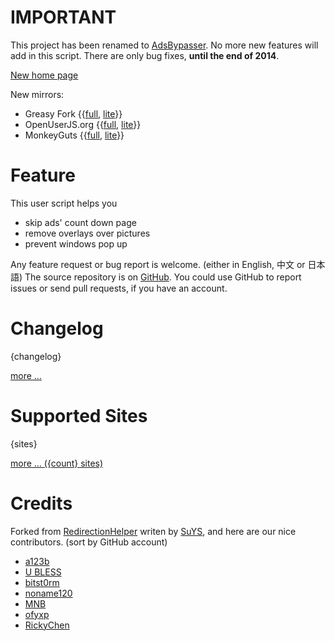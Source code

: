 # IMPORTANT

This project has been renamed to [AdsBypasser](https://github.com/adsbypasser/adsbypasser).
No more new features will add in this script.
There are only bug fixes, **until the end of 2014**.

[New home page](https://adsbypasser.github.io/)

New mirrors:

* Greasy Fork {{[full](https://greasyfork.org/scripts/4881-adsbypasser), [lite](https://greasyfork.org/scripts/4882-adsbypasserlite)}}
* OpenUserJS.org {{[full](https://openuserjs.org/scripts/legnaleurc/AdsBypasser), [lite](https://openuserjs.org/scripts/legnaleurc/AdsBypasserLite)}}
* MonkeyGuts {{[full](https://monkeyguts.com/code.php?id=439), [lite](https://monkeyguts.com/code.php?id=440)}}

# Feature

This user script helps you

* skip ads' count down page
* remove overlays over pictures
* prevent windows pop up

Any feature request or bug report is welcome. (either in English, 中文 or 日本語)
The source repository is on [GitHub]. You could use GitHub to report issues or
send pull requests, if you have an account.

# Changelog

{changelog}

[more ...][2]

# Supported Sites

{sites}

[more ... ({count} sites)][3]

# Credits

Forked from [RedirectionHelper] writen by [SuYS], and here are our nice
contributors. (sort by GitHub account)

* [a123b](https://github.com/a123b)
* [U BLESS](https://github.com/annlabv3)
* [bitst0rm](https://github.com/bitst0rm)
* [noname120](https://github.com/devnoname120)
* [MNB](https://github.com/MNBuyskih)
* [ofyxp](https://github.com/ofyxp)
* [RickyChen](https://github.com/RickyChien)


[1]: https://legnaleurc.github.io/nopicads/configure.html
[2]: https://github.com/legnaleurc/nopicads/blob/master/CHANGELOG.md
[3]: https://github.com/legnaleurc/nopicads/blob/master/SITES.md
[RedirectionHelper]: http://userscripts.org/scripts/show/69797
[SuYS]: http://userscripts.org/users/SuYS
[GitHub]: https://github.com/legnaleurc/nopicads
